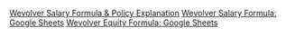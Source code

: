 [Wevolver Salary Formula & Policy Explanation](https://drive.google.com/open?id=1Jyq28ioyh4TukuVJbSqv_Lu_tJFfS0BstDULtrGDF3E)
[Wevolver Salary Formula: Google Sheets](https://drive.google.com/open?id=1kbKoeReCxFOMrux1ChZcCnT3WHjCuHwwfV1FubveibQ)
[Wevolver Equity Formula: Google Sheets](https://drive.google.com/open?id=1xI75dDFdybO26C6OC_huGPc73YX3UsurUL-pWg1gLzA)

